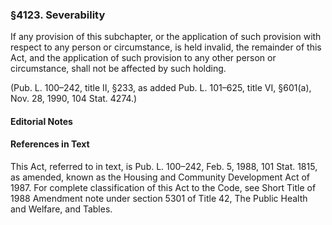 ### §4123. Severability ###

If any provision of this subchapter, or the application of such provision with respect to any person or circumstance, is held invalid, the remainder of this Act, and the application of such provision to any other person or circumstance, shall not be affected by such holding.

(Pub. L. 100–242, title II, §233, as added Pub. L. 101–625, title VI, §601(a), Nov. 28, 1990, 104 Stat. 4274.)

#### **Editorial Notes** ####

#### References in Text ####

This Act, referred to in text, is Pub. L. 100–242, Feb. 5, 1988, 101 Stat. 1815, as amended, known as the Housing and Community Development Act of 1987. For complete classification of this Act to the Code, see Short Title of 1988 Amendment note under section 5301 of Title 42, The Public Health and Welfare, and Tables.